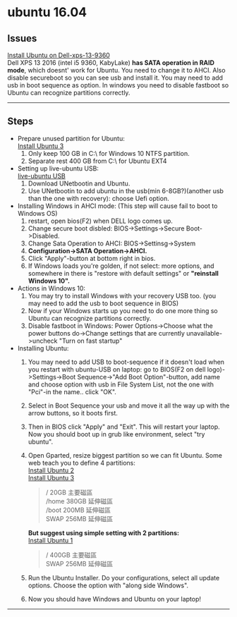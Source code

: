 ubuntu 16.04
===========

## Issues
[Install Ubuntu on Dell-xps-13-9360](https://askubuntu.com/questions/867488/dell-xps-13-9360-dualboot-windows-10-and-ubuntu-16-04)  
Dell XPS 13 2016 (intel i5 9360, KabyLake) **has SATA operation in RAID mode**, which doesnt' work for Ubuntu. You need to change it to AHCI. Also disable secureboot so you can see usb and install it. You may need to add usb in boot sequence as option. In windows you need to disable fastboot so Ubuntu can recognize partitions correctly.


----------


## Steps
- Prepare unused partition for Ubuntu:  
 [Install Ubuntu 3](https://read01.com/zh-tw/jND7m.html#.WYxLtTAjHaW)
  1. Only keep 100 GB in C:\ for Windows 10 NTFS partition.
  2. Separate rest 400 GB from C:\ for Ubuntu EXT4
- Setting up live-ubuntu USB:  
 [live-ubuntu USB](http://blog.xuite.net/yh96301/blog/57645340-Ubuntu+16.04%E8%A3%BD%E4%BD%9CLive+USB%E9%9A%A8%E8%BA%AB%E7%A2%9F%E7%9A%84%E8%BB%9F%E9%AB%94Unetbootin)
  1. Download UNetbootin and Ubuntu.
  2. Use UNetbootin to add ubuntu in the usb(min 6-8GB?)(another usb than the one with recovery): choose Uefi option.
- Installing Windows in AHCI mode:
 (This step will cause fail to boot to Windows OS)
  1. restart, open bios(F2) when DELL logo comes up.
  2. Change secure boot disbled: BIOS->Settings->Secure Boot->Disabled.
  3. Change Sata Operation to AHCI: BIOS->Settinsg->System
  4. **Configuration->SATA Operation->AHCI.**
  5. Click "Apply"-button at bottom right in bios.
  6. If Windows loads you're golden, if not select: more options, and somewhere in there is "restore with default settings" or **"reinstall Windows 10".**
- Actions in Windows 10:
  1. You may try to install Windows with your recovery USB too. (you may need to add the usb to boot sequence in BIOS)
  2. Now if your Windows starts up you need to do one more thing so Ubuntu can recognize partitions correctly.
  3. Disable fastboot in Windows: Power Options->Choose what the power buttons do->Change settings that are currently unavailable->uncheck "Turn on fast startup"
- Installing Ubuntu:
  1. You may need to add USB to boot-sequence if it doesn't load when you restart with ubuntu-USB on laptop: go to BIOS(F2 on dell logo)->Settings->Boot Sequence->"Add Boot Option"-button, add name and choose option with usb in File System List, not the one with "Pci"-in the name.. click "OK".
  2. Select in Boot Sequence your usb and move it all the way up with the arrow buttons, so it boots first.
  3. Then in BIOS click "Apply" and "Exit". This will restart your laptop.
Now you should boot up in grub like environment, select "try ubuntu".
  4. Open Gparted, resize biggest partition so we can fit Ubuntu.
	  Some web teach you to define 4 partitions:  
	  [Install Ubuntu 2](https://sammycomp.wordpress.com/2015/09/03/linux%E5%B9%B3%E5%8F%B0%E4%BD%BF%E7%94%A8ssd%E5%BF%85%E8%AE%80-%E7%AF%84%E4%BE%8B%E7%82%BAubuntu/)  
	   [Install Ubuntu 3](https://read01.com/zh-tw/jND7m.html#.WYxLtTAjHaW)
	  > / 20GB 主要磁區  
	  > /home 380GB 延伸磁區  
	  > /boot 200MB 延伸磁區  
	  > SWAP 256MB 延伸磁區  
	  
	  **But suggest using simple setting with 2 partitions:**  
	  [Install Ubuntu 1](http://wiki.ubuntu-tw.org/index.php?title=UbuntuInstallNEW)
	  > / 400GB 主要磁區  
	  > SWAP 256MB 延伸磁區  
  5. Run the Ubuntu Installer. Do your configurations, select all update options. Choose the option with "along side Windows".
  6. Now you should have Windows and Ubuntu on your laptop!


----------


